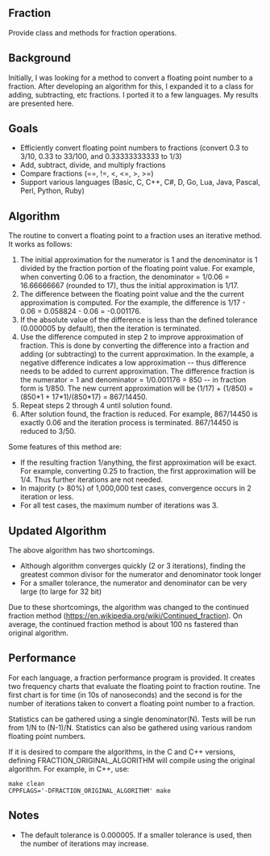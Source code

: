 ## Fraction
Provide class and methods for fraction operations.

## Background
Initially, I was looking for a method to convert a floating point number to a fraction.
After developing an algorithm for this, I expanded it to a class for adding, subtracting, etc
fractions.  I ported it to a few languages. My results are presented here.

## Goals
* Efficiently convert floating point numbers to fractions (convert 0.3 to 3/10, 0.33 to 33/100,
and 0.33333333333 to 1/3)
* Add, subtract, divide, and multiply fractions
* Compare fractions (==, !=, <, <=, >, >=)
* Support various languages (Basic, C, C++, C#, D, Go, Lua, Java, Pascal, Perl, Python, Ruby)

## Algorithm

The routine to convert a floating point to a fraction uses an iterative method. It works as follows:

1. The initial approximation for the numerator is 1 and the denominator is 1 divided by the
fraction portion of the floating point value.
For example, when converting 0.06 to a fraction, the denominator = 1/0.06 = 16.66666667 (rounded to 17),
thus the initial approximation is 1/17.
2. The difference between the floating point value and the the current approximation is computed.
For the example, the difference is 1/17 - 0.06 = 0.058824 - 0.06 = -0.001176.
3. If the absolute value of the difference is less than the defined tolerance (0.000005 by default), then the iteration is terminated.
4. Use the difference computed in step 2 to improve approximation of fraction. This is done by converting the
difference into a fraction and adding (or subtracting) to the current approximation.  In the example,
a negative difference indicates a low approximation -- thus difference needs to be added to current approximation.
The difference fraction is the numerator = 1 and denominator = 1/0.001176 = 850 -- in fraction form is 1/850.
The new current approximation will be (1/17) + (1/850) = (850\*1 + 17\*1)/(850*17) = 867/14450.
5. Repeat steps 2 through 4 until solution found.
6. After solution found, the fraction is reduced.  For example, 867/14450 is exactly 0.06 and the iteration
process is terminated.  867/14450 is reduced to 3/50.

Some features of this method are:
* If the resulting fraction 1/anything, the first approximation will be exact. For example,
converting 0.25 to fraction, the first approximation will be 1/4. Thus further iterations are not needed.
* In majority (> 80%) of 1,000,000 test cases, convergence occurs in 2 iteration or less.
* For all test cases, the maximum number of iterations was 3.

## Updated Algorithm

The above algorithm has two shortcomings.
* Although algorithm converges quickly (2 or 3 iterations), finding the greatest common divisor for the numerator and denominator took longer
* For a smaller tolerance, the numerator and denominator can be very large (to large for 32 bit)

Due to these shortcomings, the algorithm was changed to the continued fraction method (https://en.wikipedia.org/wiki/Continued_fraction).
On average, the continued fraction method is about 100 ns fastered than original algorithm.

## Performance

For each language, a fraction performance program is provided.  It creates two frequency charts that
evaluate the floating point to fraction routine.  Tne first chart is for time (in 10s of nanoseconds)
and the second is for the number of iterations taken to convert a floating point number to a fraction.

Statistics can be gathered using a single denominator(N). Tests will be run from 1/N to (N-1)/N.
Statistics can also be gathered using various random floating point numbers.

If it is desired to compare the algorithms, in the C and C++ versions, defining FRACTION_ORIGINAL_ALGORITHM will compile using the original algorithm.
For example, in C++, use:

    make clean
    CPPFLAGS='-DFRACTION_ORIGINAL_ALGORITHM' make

## Notes
* The default tolerance is 0.000005. If a smaller tolerance is used, then the number of iterations
may increase.
